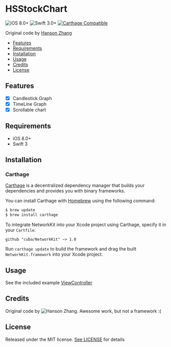 # HSStockChart

![iOS 8.0+](https://img.shields.io/badge/iOS-8.0%2B-blue.svg?style=flat)
![Swift 3.0+](https://img.shields.io/badge/Swift-3.0%2B-orange.svg?style=flat)
[![Carthage Compatible](https://img.shields.io/badge/Carthage-compatible-4BC51D.svg?style=flat)](https://github.com/Carthage/Carthage)

Original code by [Hanson Zhang](https://github.com/zyphs21/HSStockChart)

- [Features](#features)
- [Requirements](#requirements)
- [Installation](#installation)
- [Usage](#usage)
- [Credits](#credits)
- [License](#license)

## Features
- [x] Candlestick Graph
- [x] TimeLine Graph
- [x] Scrollable chart

## Requirements

- iOS 8.0+
- Swift 3

## Installation

### Carthage

[Carthage](https://github.com/cuba/NetworkKit) is a decentralized dependency manager that builds your dependencies and provides you with binary frameworks.

You can install Carthage with [Homebrew](http://brew.sh/) using the following command:

```bash
$ brew update
$ brew install carthage
```

To integrate NetworkKit into your Xcode project using Carthage, specify it in your `Cartfile`:

```ogdl
github "cuba/NetworkKit" ~> 1.0
```

Run `carthage update` to build the framework and drag the built `NetworkKit.framework` into your Xcode project.

## Usage
See the included example [ViewController](https://github.com/cuba/HSStockChart/blob/master/HSStockChartDemo/StockChartDemo/ViewController.swift)

## Credits
Original code by ![Hanson Zhang](https://github.com/zyphs21/HSStockChart).  Awesome work, but not a framework :(

## License

Released under the MIT license. [See LICENSE](https://github.com/cuba/HSStockChart/blob/master/LICENSE) for details
